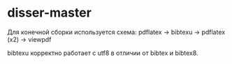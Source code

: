 # disser-master
Для конечной сборки используется схема:
pdflatex -> bibtexu -> pdflatex (x2) -> viewpdf

bibtexu корректно работает с utf8 в отличии от bibtex и bibtex8.